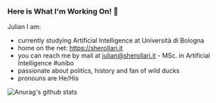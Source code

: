 ### Here is What I'm Working On! 👋

Julian I am:
- currently studying Artificial Intelligence at Università di Bologna
- home on the net: https://sherollari.it
- you can reach me by mail at julian@sherollari.it - MSc. in Artificial Intelligence #unibo
- passionate about politics, history and fan of wild ducks 
- pronouns are He/His

![Anurag's github stats](https://github-readme-stats.vercel.app/api?username=jdotsh&count_private=true&theme=vue&hide=,prs,issues&show_icons=true&hide_title=true)

